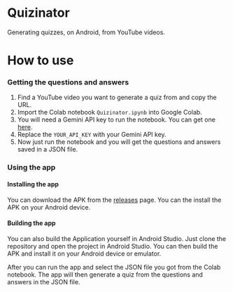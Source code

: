 # Quizinator

Generating quizzes, on Android, from YouTube videos.

# How to use

### Getting the questions and answers

1. Find a YouTube video you want to generate a quiz from and copy the URL.
2. Import the Colab notebook `Quizinator.ipynb` into Google Colab.
3. You will need a Gemini API key to run the notebook. You can get one [here](https://ai.google.dev/gemini-api/docs/api-key).
4. Replace the `YOUR_API_KEY` with your Gemini API key.
5. Now just run the notebook and you will get the questions and answers saved in a JSON file.

### Using the app

#### Installing the app
You can download the APK from the [releases]() page. You can the install the APK on your Android device.

#### Building the app
You can also build the Application yourself in Android Studio. Just clone the repository and open the project in Android Studio. You can then build the APK and install it on your Android device or emulator.

After you can run the app and select the JSON file you got from the Colab notebook. The app will then generate a quiz from the questions and answers in the JSON file.